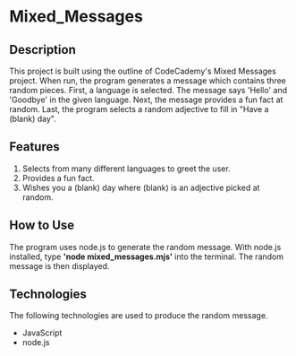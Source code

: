 # Mixed_Messages

## Description
This project is built using the outline of CodeCademy's Mixed Messages project.  When run, the program generates a message which contains three random pieces.  First, a language is selected.  The message says 'Hello' and 'Goodbye' in the given language.  Next, the message provides a fun fact at random.  Last, the program selects a random adjective to fill in "Have a (blank) day".

## Features
1. Selects from many different languages to greet the user.
2. Provides a fun fact.
3. Wishes you a (blank) day where (blank) is an adjective picked at random.

## How to Use
The program uses node.js to generate the random message.  With node.js installed, type **'node mixed_messages.mjs'** into the terminal.  The random message is then displayed. 

## Technologies
The following technologies are used to produce the random message.
- JavaScript
- node.js
